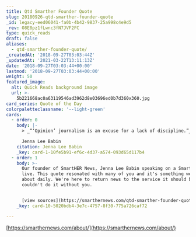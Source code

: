 ```yaml
---
title: Qtd Smarther Founder Quote
slug: 20180926-qtd-smarther-founder-quote
_id: legacy-eed06041-fa0b-4b42-9837-25a998c4e9d5
_rev: O8E8pz1fLwnc3fN7JVF2FC
type: quick_reads
draft: false
aliases:
  - qtd-smarther-founder-quote/
_createdAt: '2018-09-27T03:03:44Z'
_updatedAt: '2021-03-22T13:11:13Z'
date: '2018-09-27T03:03:44+00:00'
lastmod: '2018-09-27T03:03:44+00:00'
weight: 50
featured_image:
  alt: Quick Reads background image
  url: >-
    5b221668ac0a63119546ad3962d8e03696ed0b7d360x360.jpg
card_series: Quote of the Day
colorpaletteclassname: '--light-green'
cards:
  - order: 0
    body: |-
      > _“‘Opinion’ journalism is an excuse for a lack of discipline.”_

      Jenna Lee Babin
    citation: Jenna Lee Babin
    _key: card-1-10fe5b91-ef6c-4d37-a574-093d65d117b4
  - order: 1
    body: >-
      Our founder of SmartHER News, Jenna Lee Babin speaking on a SmartHER News
      live. This quote resonated with many of you and it's something we think
      about daily. We're here to return news to the service it should be and we
      couldn't do it without you.


      [view sources](https://smarthernews.com/qtd-smarther-founder-quote/)
    _key: card-10-5020bdb4-3e7c-4757-8f30-775a726caf72

---
```

[https://smarthernews.com/about/](https://smarthernews.com/about/)
